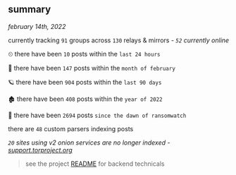 
## summary
_february 14th, 2022_

currently tracking `91` groups across `130` relays & mirrors - _`52` currently online_

⏲ there have been `10` posts within the `last 24 hours`

🦈 there have been `147` posts within the `month of february`

🪐 there have been `904` posts within the `last 90 days`

🏚 there have been `408` posts within the `year of 2022`

🦕 there have been `2694` posts `since the dawn of ransomwatch`

there are `48` custom parsers indexing posts

_`20` sites using v2 onion services are no longer indexed - [support.torproject.org](https://support.torproject.org/onionservices/v2-deprecation/)_

> see the project [README](https://github.com/thetanz/ransomwatch#ransomwatch--) for backend technicals
